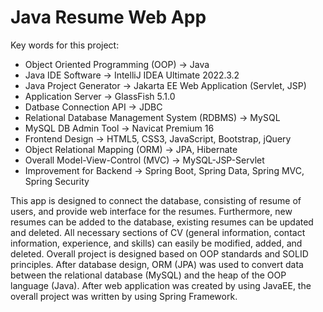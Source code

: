 # Java Resume Web App

Key words for this project:
- Object Oriented Programming (OOP) -> Java
- Java IDE Software -> IntelliJ IDEA Ultimate 2022.3.2
- Java Project Generator -> Jakarta EE Web Application (Servlet, JSP)
- Application Server -> GlassFish 5.1.0
- Datbase Connection API -> JDBC
- Relational Database Management System (RDBMS) -> MySQL
- MySQL DB Admin Tool -> Navicat Premium 16
- Frontend Design -> HTML5, CSS3, JavaScript, Bootstrap, jQuery
- Object Relational Mapping (ORM) -> JPA, Hibernate
- Overall Model-View-Control (MVC) -> MySQL-JSP-Servlet
- Improvement for Backend -> Spring Boot, Spring Data, Spring MVC, Spring Security

This app is designed to connect the database, consisting of resume of users, and provide web interface for the resumes. 
Furthermore, new resumes can be added to the database, existing resumes can be updated and deleted. 
All necessary sections of CV (general information, contact information, experience, and skills) can easily be modified, added, and deleted. 
Overall project is designed based on OOP standards and SOLID principles.
After database design, ORM (JPA) was used to convert data between the relational database (MySQL) and the heap of the OOP language (Java).
After web application was created by using JavaEE, the overall project was written by using Spring Framework.